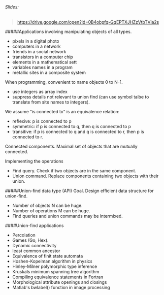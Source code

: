 ###### Slides: 
> https://drive.google.com/open?id=0B4obpfq-GqEPTXJHZzVtbTVia2s

#####Applications involving manipulating objects of all types.
* pixels in a digital photo
* computers in a network
* friends in a social network
* transistors in a computer chip
* elements in a mathematical sett
* variables names in a program
* metallic sites in a composite system

When programming, convenient to name objects 0 to N-1.
* use integers as array index
* suppress details not relevant to union find (can use symbol talbe to 
translate from site names to integers).

We assume "is connected to" is an equivalence relation:
* reflexive: p is connected to p
* symmetric: if p is connected to q, then q is connected to p
* transitive: if p is connected to q and q is connected to r, then p is 
connected to r.

Connected components. Maximal set of objects that are mutually connected.

Implementing the  operations
* Find query. Check if two objects are in the same component.
* Union command. Replace components containing two objects with their union.

#####Union-find data type (API)
Goal. Design efficient data structure for union-find.
* Number of objects N can be huge.
* Number of operations M can be huge.
* Find queries and union commands may be intermixed.

####Union-find applications
* Percolation
* Games (Go, Hex).
* Dynamic connectivity
* least common ancestor
* Equivalence of finit state automata
* Hoshen-Kopelman algorithm in physics
* Hinley-Milner polymorphic type inference
* Kruskals minimum spanning tree algorithm
* Compiling equivalence statements in Fortran
* Morphological attribute openings and closings
* Matlab's bwlabel() function in image processing

